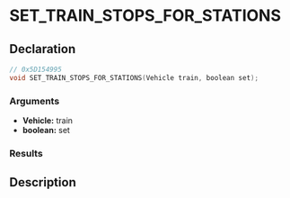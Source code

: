 # SET_TRAIN_STOPS_FOR_STATIONS

## Declaration
```cpp
// 0x5D154995
void SET_TRAIN_STOPS_FOR_STATIONS(Vehicle train, boolean set);
```

### Arguments
- **Vehicle:** train
- **boolean:** set

### Results

## Description
